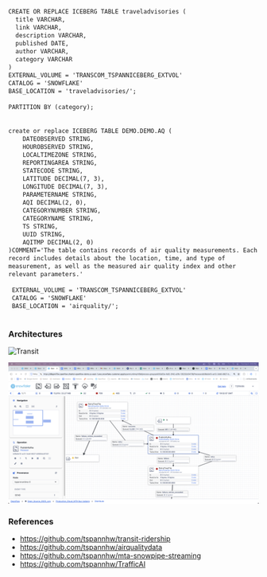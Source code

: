 ````

CREATE OR REPLACE ICEBERG TABLE traveladvisories (
  title VARCHAR,
  link VARCHAR,
  description VARCHAR,
  published DATE,
  author VARCHAR,
  category VARCHAR
)
EXTERNAL_VOLUME = 'TRANSCOM_TSPANNICEBERG_EXTVOL'
CATALOG = 'SNOWFLAKE'
BASE_LOCATION = 'traveladvisories/';
 
PARTITION BY (category);


create or replace ICEBERG TABLE DEMO.DEMO.AQ (
	DATEOBSERVED STRING,
	HOUROBSERVED STRING,
	LOCALTIMEZONE STRING,
	REPORTINGAREA STRING,
	STATECODE STRING,
	LATITUDE DECIMAL(7, 3),
	LONGITUDE DECIMAL(7, 3),
	PARAMETERNAME STRING,
	AQI DECIMAL(2, 0),
	CATEGORYNUMBER STRING,
	CATEGORYNAME STRING,
	TS STRING,
	UUID STRING,
	AQITMP DECIMAL(2, 0)
)COMMENT='The table contains records of air quality measurements. Each record includes details about the location, time, and type of measurement, as well as the measured air quality index and other relevant parameters.'

 EXTERNAL_VOLUME = 'TRANSCOM_TSPANNICEBERG_EXTVOL'
 CATALOG = 'SNOWFLAKE'
 BASE_LOCATION = 'airquality/';


````


### Architectures

![Transit](https://github.com/tspannhw/transit-ridership/blob/main/images/diagram.png)


![x](https://github.com/tspannhw/mta-snowpipe-streaming/raw/main/images/icymta5.png)


### References

* https://github.com/tspannhw/transit-ridership
* https://github.com/tspannhw/airqualitydata
* https://github.com/tspannhw/mta-snowpipe-streaming
* https://github.com/tspannhw/TrafficAI

